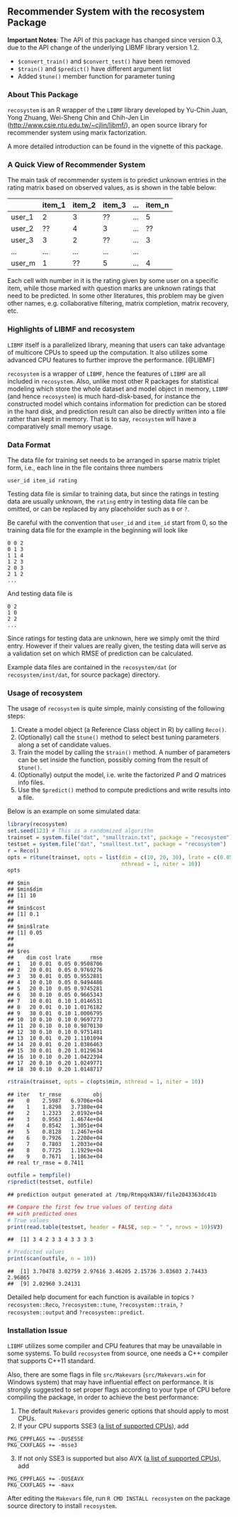 ## Recommender System with the recosystem Package

**Important Notes**: The API of this package has changed since version 0.3, due
to the API change of the underlying LIBMF library version 1.2.

- `$convert_train()` and `$convert_test()` have been removed
- `$train()` and `$predict()` have different argument list
- Added `$tune()` member function for parameter tuning

### About This Package

`recosystem` is an R wrapper of the `LIBMF` library developed by
Yu-Chin Juan, Yong Zhuang, Wei-Sheng Chin and Chih-Jen Lin
(http://www.csie.ntu.edu.tw/~cjlin/libmf/),
an open source library for recommender system using marix factorization.

A more detailed introduction can be found in the vignette of this package.

### A Quick View of Recommender System

The main task of recommender system is to predict unknown entries in the
rating matrix based on observed values, as is shown in the table below:

|        | item_1 | item_2 | item_3 | ... | item_n |
|--------|--------|--------|--------|-----|--------|
| user_1 | 2      | 3      | ??     | ... | 5      |
| user_2 | ??     | 4      | 3      | ... | ??     |
| user_3 | 3      | 2      | ??     | ... | 3      |
| ...    | ...    | ...    | ...    | ... |        |
| user_m | 1      | ??     | 5      | ... | 4      |

Each cell with number in it is the rating given by some user on a specific
item, while those marked with question marks are unknown ratings that need
to be predicted. In some other literatures, this problem may be given other
names, e.g. collaborative filtering, matrix completion, matrix recovery, etc.

### Highlights of LIBMF and recosystem

`LIBMF` itself is a parallelized library, meaning that users can take
advantage of multicore CPUs to speed up the computation. It also utilizes 
some advanced CPU features to further improve the performance. [@LIBMF]

`recosystem` is a wrapper of `LIBMF`, hence the features of `LIBMF`
are all included in `recosystem`. Also, unlike most other R packages for
statistical modeling which store the whole dataset and model object in memory,
`LIBMF` (and hence `recosystem`) is much hard-disk-based, for instance
the constructed model which contains information for prediction can be stored
in the hard disk, and prediction result can also be directly written into a file
rather than kept in memory. That is to say, `recosystem` will have a
comparatively small memory usage.

### Data Format

The data file for training set needs to be arranged in
sparse matrix triplet form, i.e., each line in the file contains three
numbers

```
user_id item_id rating
```

Testing data file is similar to training data, but since the ratings in
testing data are usually unknown, the `rating` entry in testing data file
can be omitted, or can be replaced by any placeholder such as `0` or `?`.

Be careful with the convention that `user_id` and `item_id` start from 0,
so the training data file for the example in the beginning will look like

```
0 0 2
0 1 3
1 1 4
1 2 3
2 0 3
2 1 2
...
```

And testing data file is

```
0 2
1 0
2 2
...
```

Since ratings for testing data are unknown, here we simply omit the third entry.
However if their values are really given, the testing data will serve as
a validation set on which RMSE of prediction can be calculated.

Example data files are contained in the `recosystem/dat`
(or `recosystem/inst/dat`, for source package) directory.

### Usage of recosystem

The usage of `recosystem` is quite simple, mainly consisting of the following steps:

1. Create a model object (a Reference Class object in R) by calling `Reco()`.
2. (Optionally) call the `$tune()` method to select best tuning parameters
along a set of candidate values.
3. Train the model by calling the `$train()` method. A number of parameters
can be set inside the function, possibly coming from the result of `$tune()`.
4. (Optionally) output the model, i.e. write the factorized $P$ and $Q$
matrices info files.
5. Use the `$predict()` method to compute predictions and write results
into a file.

Below is an example on some simulated data:

```r
library(recosystem)
set.seed(123) # This is a randomized algorithm
trainset = system.file("dat", "smalltrain.txt", package = "recosystem")
testset = system.file("dat", "smalltest.txt", package = "recosystem")
r = Reco()
opts = r$tune(trainset, opts = list(dim = c(10, 20, 30), lrate = c(0.05, 0.1, 0.2),
                                    nthread = 1, niter = 10))
opts
```

```
## $min
## $min$dim
## [1] 10
## 
## $min$cost
## [1] 0.1
## 
## $min$lrate
## [1] 0.05
## 
## 
## $res
##    dim cost lrate      rmse
## 1   10 0.01  0.05 0.9508706
## 2   20 0.01  0.05 0.9769276
## 3   30 0.01  0.05 0.9552881
## 4   10 0.10  0.05 0.9494486
## 5   20 0.10  0.05 0.9745281
## 6   30 0.10  0.05 0.9665343
## 7   10 0.01  0.10 1.0146531
## 8   20 0.01  0.10 1.0176182
## 9   30 0.01  0.10 1.0006795
## 10  10 0.10  0.10 0.9697273
## 11  20 0.10  0.10 0.9870130
## 12  30 0.10  0.10 0.9751481
## 13  10 0.01  0.20 1.1101094
## 14  20 0.01  0.20 1.0386463
## 15  30 0.01  0.20 1.0129634
## 16  10 0.10  0.20 1.0422394
## 17  20 0.10  0.20 1.0249771
## 18  30 0.10  0.20 1.0148717
```

```r
r$train(trainset, opts = c(opts$min, nthread = 1, niter = 10))
```

```
## iter   tr_rmse          obj
##    0    2.5987   6.9706e+04
##    1    1.8298   3.7380e+04
##    2    1.2323   2.0192e+04
##    3    0.9563   1.4674e+04
##    4    0.8542   1.3051e+04
##    5    0.8128   1.2467e+04
##    6    0.7926   1.2200e+04
##    7    0.7803   1.2033e+04
##    8    0.7725   1.1929e+04
##    9    0.7671   1.1863e+04
## real tr_rmse = 0.7411
```

```r
outfile = tempfile()
r$predict(testset, outfile)
```

```
## prediction output generated at /tmp/RtmpqxN3AV/file2043363dc41b
```

```r
## Compare the first few true values of testing data
## with predicted ones
# True values
print(read.table(testset, header = FALSE, sep = " ", nrows = 10)$V3)
```

```
##  [1] 3 4 2 3 3 4 3 3 3 3
```

```r
# Predicted values
print(scan(outfile, n = 10))
```

```
##  [1] 3.70478 3.02759 2.97616 3.46205 2.15736 3.03603 2.74433 2.96865
##  [9] 2.02960 3.24131
```

Detailed help document for each function is available in topics
`?recosystem::Reco`, `?recosystem::tune`, `?recosystem::train`,
`?recosystem::output` and `?recosystem::predict`.

### Installation Issue

`LIBMF` utilizes some compiler and CPU features that may be unavailable
in some systems. To build `recosystem` from source, one needs a C++
compiler that supports C++11 standard.

Also, there are some flags in file `src/Makevars`
(`src/Makevars.win` for Windows system) that may have influential
effect on performance. It is strongly suggested to set proper flags
according to your type of CPU before compiling the package, in order to
achieve the best performance:

1. The default `Makevars` provides generic options that should apply to most
CPUs.
2. If your CPU supports SSE3
([a list of supported CPUs](http://en.wikipedia.org/wiki/SSE3)), add
```
PKG_CPPFLAGS += -DUSESSE
PKG_CXXFLAGS += -msse3
```
3. If not only SSE3 is supported but also AVX
([a list of supported CPUs](http://en.wikipedia.org/wiki/Advanced_Vector_Extensions)), add
```
PKG_CPPFLAGS += -DUSEAVX
PKG_CXXFLAGS += -mavx
```

After editing the `Makevars` file, run `R CMD INSTALL recosystem` on
the package source directory to install `recosystem`.
